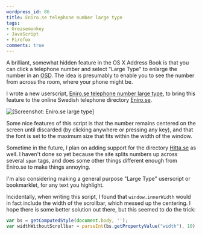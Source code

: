 ```yaml
---
wordpress_id: 86
title: Eniro.se telephone number large type
tags:
- Greasemonkey
- JavaScript
- Firefox
comments: true
---
```

A brilliant, somewhat hidden feature in the OS X Address Book is that you can click a telephone number and select "Large Type" to enlarge the number in an <abbr title="On Screen Display">OSD</abbr>. The idea is presumably to enable you to see the number from across the room, where your phone might be.

I wrote a new userscript, <a href="http://userscripts.org/scripts/show/6897">Eniro.se telephone number large type</a>, to bring this feature to the online Swedish telephone directory <a href="http://www.eniro.se">Eniro.se</a>.

<p class="center"><img src="http://henrik.nyh.se/uploads/gm-phone_large_type.png" class="bordered" alt="[Screenshot: Eniro.se large type]" /></p>

<!--more-->

Some nice features of this script is that the number remains centered on the screen until discarded (by clicking anywhere or pressing any key), and that the font is set to the maximum size that fits within the width of the window.

Sometime in the future, I plan on adding support for the directory <a href="http://www.hitta.se">Hitta.se</a> as well. I haven't done so yet because the site splits numbers up across several <code>span</code> tags, and does some other things different enough from Eniro.se to make things annoying.

I'm also considering making a general purpose "Large Type" userscript or bookmarklet, for any text you highlight.

Incidentally, when writing this script, I found that <code>window.innerWidth</code> would in fact include the width of the scrollbar, which messed up the centering. I hope there is some better solution out there, but this seemed to do the trick:

``` javascript
var bs = getComputedStyle(document.body, '');
var widthWithoutScrollbar = parseInt(bs.getPropertyValue("width"), 10) + parseInt(bs.getPropertyValue("margin-left"), 10) + parseInt(bs.getPropertyValue("margin-right"), 10);
```
